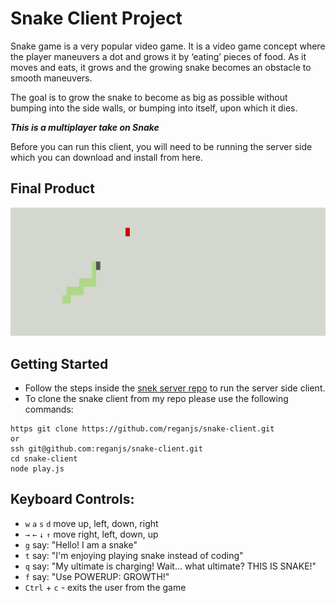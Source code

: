 # Snake Client Project

Snake game is a very popular video game. It is a video game concept where the player maneuvers a dot and grows it by ‘eating’ pieces of food. As it moves and eats, it grows and the growing snake becomes an obstacle to smooth maneuvers. 

The goal is to grow the snake to become as big as possible without bumping into the side walls, or bumping into itself, upon which it dies.

***This is a multiplayer take on Snake*** 

Before you can run this client, you will need to be running the server side which you can download and install from here. 

## Final Product

![](https://github.com/reganjs/snake-client/blob/main/Snake-Multiplayer-SC.jpg)

## Getting Started

- Follow the steps inside the [snek server repo](https://github.com/lighthouse-labs/snek-multiplayer) to run the server side client. 
- To clone the snake client from my repo please use the following commands:

```
https git clone https://github.com/reganjs/snake-client.git 
or
ssh git@github.com:reganjs/snake-client.git
cd snake-client
node play.js
```

## Keyboard Controls: 
  - `w` `a` `s` `d` move up, left, down, right
  -  `→` `←` `↓` `↑` move right, left, down, up
  - `g` say: "Hello! I am a snake"
  - `t` say: "I'm enjoying playing snake instead of coding"
  - `q` say: "My ultimate is charging! Wait... what ultimate? THIS IS SNAKE!"
  - `f` say: "Use POWERUP: GROWTH!"
  - `Ctrl` + `c` - exits the user from the game 
